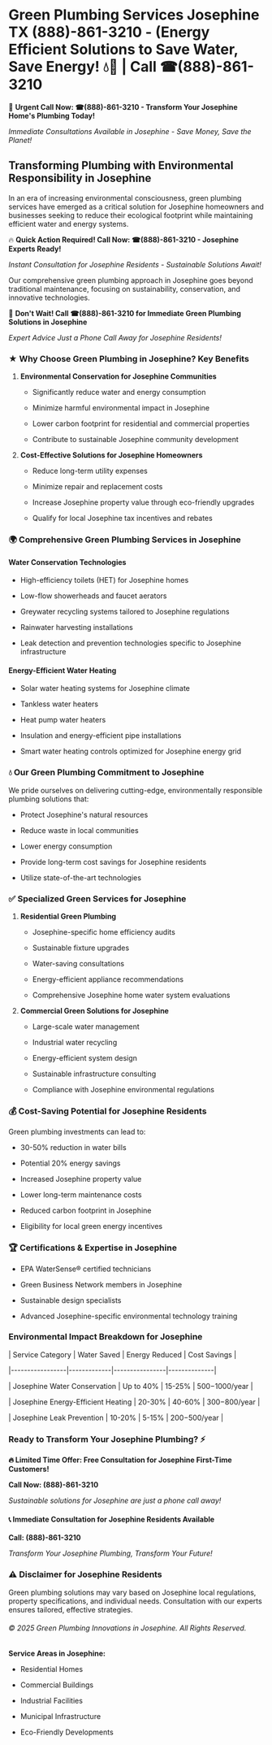 # Green Plumbing Services Josephine TX (888)-861-3210 - (Energy Efficient Solutions to Save Water, Save Energy! 💧🌿 | Call ☎(888)-861-3210

🚨 **Urgent Call Now: ☎(888)-861-3210 - Transform Your Josephine Home's Plumbing Today!**
*Immediate Consultations Available in Josephine - Save Money, Save the Planet!*

## Transforming Plumbing with Environmental Responsibility in Josephine

In an era of increasing environmental consciousness, green plumbing services have emerged as a critical solution for Josephine homeowners and businesses seeking to reduce their ecological footprint while maintaining efficient water and energy systems. 

🔥 **Quick Action Required! Call Now: ☎(888)-861-3210 - Josephine Experts Ready!**
*Instant Consultation for Josephine Residents - Sustainable Solutions Await!*

Our comprehensive green plumbing approach in Josephine goes beyond traditional maintenance, focusing on sustainability, conservation, and innovative technologies.

🚨 **Don't Wait! Call ☎(888)-861-3210 for Immediate Green Plumbing Solutions in Josephine**
*Expert Advice Just a Phone Call Away for Josephine Residents!*

### ★ Why Choose Green Plumbing in Josephine? Key Benefits

1. **Environmental Conservation for Josephine Communities** 
   - Significantly reduce water and energy consumption
   - Minimize harmful environmental impact in Josephine
   - Lower carbon footprint for residential and commercial properties
   - Contribute to sustainable Josephine community development

2. **Cost-Effective Solutions for Josephine Homeowners** 
   - Reduce long-term utility expenses
   - Minimize repair and replacement costs
   - Increase Josephine property value through eco-friendly upgrades
   - Qualify for local Josephine tax incentives and rebates

### 🌍 Comprehensive Green Plumbing Services in Josephine

#### Water Conservation Technologies
- High-efficiency toilets (HET) for Josephine homes
- Low-flow showerheads and faucet aerators
- Greywater recycling systems tailored to Josephine regulations
- Rainwater harvesting installations
- Leak detection and prevention technologies specific to Josephine infrastructure

#### Energy-Efficient Water Heating
- Solar water heating systems for Josephine climate
- Tankless water heaters
- Heat pump water heaters
- Insulation and energy-efficient pipe installations
- Smart water heating controls optimized for Josephine energy grid

### 💧 Our Green Plumbing Commitment to Josephine

We pride ourselves on delivering cutting-edge, environmentally responsible plumbing solutions that:
- Protect Josephine's natural resources
- Reduce waste in local communities
- Lower energy consumption
- Provide long-term cost savings for Josephine residents
- Utilize state-of-the-art technologies

### ✅ Specialized Green Services for Josephine

1. **Residential Green Plumbing**
   - Josephine-specific home efficiency audits
   - Sustainable fixture upgrades
   - Water-saving consultations
   - Energy-efficient appliance recommendations
   - Comprehensive Josephine home water system evaluations

2. **Commercial Green Solutions for Josephine**
   - Large-scale water management
   - Industrial water recycling
   - Energy-efficient system design
   - Sustainable infrastructure consulting
   - Compliance with Josephine environmental regulations

### 💰 Cost-Saving Potential for Josephine Residents

Green plumbing investments can lead to:
- 30-50% reduction in water bills
- Potential 20% energy savings
- Increased Josephine property value
- Lower long-term maintenance costs
- Reduced carbon footprint in Josephine
- Eligibility for local green energy incentives

### 🏆 Certifications & Expertise in Josephine

- EPA WaterSense® certified technicians
- Green Business Network members in Josephine
- Sustainable design specialists
- Advanced Josephine-specific environmental technology training

### Environmental Impact Breakdown for Josephine

| Service Category | Water Saved | Energy Reduced | Cost Savings |
|-----------------|-------------|----------------|--------------|
| Josephine Water Conservation | Up to 40% | 15-25% | $500-$1000/year |
| Josephine Energy-Efficient Heating | 20-30% | 40-60% | $300-$800/year |
| Josephine Leak Prevention | 10-20% | 5-15% | $200-$500/year |

### Ready to Transform Your Josephine Plumbing? ⚡

**🔥 Limited Time Offer: Free Consultation for Josephine First-Time Customers!**

**Call Now: (888)-861-3210**
*Sustainable solutions for Josephine are just a phone call away!*

#### 📞 Immediate Consultation for Josephine Residents Available

**Call: (888)-861-3210**
*Transform Your Josephine Plumbing, Transform Your Future!*

### ⚠️ Disclaimer for Josephine Residents

Green plumbing solutions may vary based on Josephine local regulations, property specifications, and individual needs. Consultation with our experts ensures tailored, effective strategies.

###### © 2025 Green Plumbing Innovations in Josephine. All Rights Reserved.

**Service Areas in Josephine:** 
- Residential Homes
- Commercial Buildings
- Industrial Facilities
- Municipal Infrastructure
- Eco-Friendly Developments